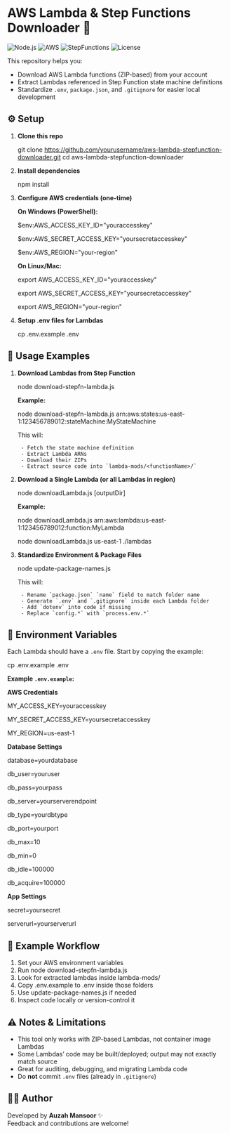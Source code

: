 # AWS Lambda & Step Functions Downloader 🚀

![Node.js](https://img.shields.io/badge/Node.js-18+-green?logo=node.js)
![AWS](https://img.shields.io/badge/AWS-Lambda-orange?logo=amazonaws)
![StepFunctions](https://img.shields.io/badge/AWS-Step_Functions-blue?logo=amazonaws)
![License](https://img.shields.io/badge/License-MIT-yellow)

This repository helps you:

- Download AWS Lambda functions (ZIP-based) from your account  
- Extract Lambdas referenced in Step Function state machine definitions  
- Standardize `.env`, `package.json`, and `.gitignore` for easier local development

## ⚙️ Setup

1. **Clone this repo**

   git clone https://github.com/yourusername/aws-lambda-stepfunction-downloader.git
   cd aws-lambda-stepfunction-downloader

2. **Install dependencies**

   npm install

3. **Configure AWS credentials (one-time)**

   **On Windows (PowerShell):**

   $env:AWS_ACCESS_KEY_ID="youraccesskey"

   $env:AWS_SECRET_ACCESS_KEY="yoursecretaccesskey"

   $env:AWS_REGION="your-region"

   **On Linux/Mac:**

   export AWS_ACCESS_KEY_ID="youraccesskey"

   export AWS_SECRET_ACCESS_KEY="yoursecretaccesskey"

   export AWS_REGION="your-region"

4. **Setup .env files for Lambdas**

   cp .env.example .env

## 🚀 Usage Examples

1. **Download Lambdas from Step Function**

    node download-stepfn-lambda.js <stepFunctionArn>

    **Example:**

    node download-stepfn-lambda.js arn:aws:states:us-east-1:123456789012:stateMachine:MyStateMachine

    This will:

        - Fetch the state machine definition
        - Extract Lambda ARNs
        - Download their ZIPs   
        - Extract source code into `lambda-mods/<functionName>/`

2. **Download a Single Lambda (or all Lambdas in region)**

    node downloadLambda.js <FunctionNameOrRegion> [outputDir]

    **Example:**

    node downloadLambda.js arn:aws:lambda:us-east-1:123456789012:function:MyLambda
    
    node downloadLambda.js us-east-1 ./lambdas

3. **Standardize Environment & Package Files**

    node update-package-names.js

    This will:

        - Rename `package.json` `name` field to match folder name  
        - Generate `.env` and `.gitignore` inside each Lambda folder  
        - Add `dotenv` into code if missing
        - Replace `config.*` with `process.env.*`  

## 📝 Environment Variables

Each Lambda should have a `.env` file. Start by copying the example:

cp .env.example .env

**Example `.env.example`:**

**AWS Credentials**

MY_ACCESS_KEY=youraccesskey

MY_SECRET_ACCESS_KEY=yoursecretaccesskey

MY_REGION=us-east-1


**Database Settings**

database=yourdatabase

db_user=youruser

db_pass=yourpass

db_server=yourserverendpoint

db_type=yourdbtype

db_port=yourport

db_max=10

db_min=0

db_idle=100000

db_acquire=100000

**App Settings**

secret=yoursecret

serverurl=yourserverurl

## 🌟 Example Workflow

1. Set your AWS environment variables
2. Run node download-stepfn-lambda.js <YourStepFunctionArn>
3. Look for extracted lambdas inside lambda-mods/
4. Copy .env.example to .env inside those folders
5. Use update-package-names.js if needed
6. Inspect code locally or version-control it

## ⚠️ Notes & Limitations

- This tool only works with ZIP-based Lambdas, not container image Lambdas 
- Some Lambdas’ code may be built/deployed; output may not exactly match source
- Great for auditing, debugging, and migrating Lambda code  
- Do **not** commit `.env` files (already in `.gitignore`)  

## 👨‍💻 Author

Developed by **Auzah Mansoor** ✨  
Feedback and contributions are welcome!
